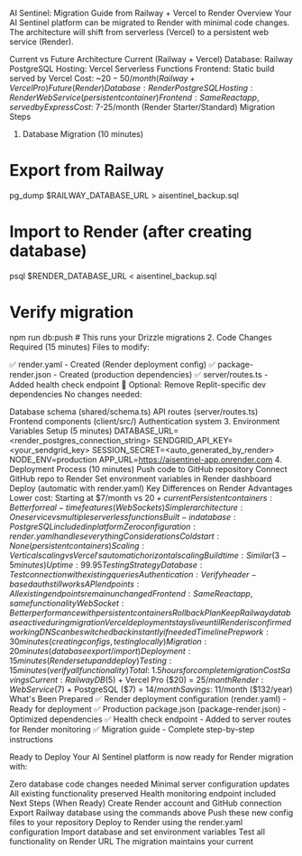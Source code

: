 AI Sentinel: Migration Guide from Railway + Vercel to Render
Overview
Your AI Sentinel platform can be migrated to Render with minimal code changes. The architecture will shift from serverless (Vercel) to a persistent web service (Render).

Current vs Future Architecture
Current (Railway + Vercel)
Database: Railway PostgreSQL
Hosting: Vercel Serverless Functions
Frontend: Static build served by Vercel
Cost: ~$20-50/month (Railway + Vercel Pro)
Future (Render)
Database: Render PostgreSQL
Hosting: Render Web Service (persistent container)
Frontend: Same React app, served by Express
Cost: ~$7-25/month (Render Starter/Standard)
Migration Steps
1. Database Migration (10 minutes)
# Export from Railway
pg_dump $RAILWAY_DATABASE_URL > aisentinel_backup.sql
# Import to Render (after creating database)
psql $RENDER_DATABASE_URL < aisentinel_backup.sql
# Verify migration
npm run db:push  # This runs your Drizzle migrations
2. Code Changes Required (15 minutes)
Files to modify:

✅ render.yaml - Created (Render deployment config)
✅ package-render.json - Created (production dependencies)
✅ server/routes.ts - Added health check endpoint
🔧 Optional: Remove Replit-specific dev dependencies
No changes needed:

Database schema (shared/schema.ts)
API routes (server/routes.ts)
Frontend components (client/src/)
Authentication system
3. Environment Variables Setup (5 minutes)
DATABASE_URL=<render_postgres_connection_string>
SENDGRID_API_KEY=<your_sendgrid_key>
SESSION_SECRET=<auto_generated_by_render>
NODE_ENV=production
APP_URL=https://aisentinel-app.onrender.com
4. Deployment Process (10 minutes)
Push code to GitHub repository
Connect GitHub repo to Render
Set environment variables in Render dashboard
Deploy (automatic with render.yaml)
Key Differences on Render
Advantages
Lower cost: Starting at $7/month vs $20+ current
Persistent containers: Better for real-time features (WebSockets)
Simpler architecture: One service vs multiple serverless functions
Built-in database: PostgreSQL included in platform
Zero configuration: render.yaml handles everything
Considerations
Cold start: None (persistent containers)
Scaling: Vertical scaling vs Vercel's automatic horizontal scaling
Build time: Similar (3-5 minutes)
Uptime: 99.95% SLA (same as current setup)
Testing Strategy
Database: Test connection with existing queries
Authentication: Verify header-based auth still works
API endpoints: All existing endpoints remain unchanged
Frontend: Same React app, same functionality
WebSocket: Better performance with persistent containers
Rollback Plan
Keep Railway database active during migration
Vercel deployment stays live until Render is confirmed working
DNS can be switched back instantly if needed
Timeline
Prep work: 30 minutes (creating configs, testing locally)
Migration: 20 minutes (database export/import)
Deployment: 15 minutes (Render setup and deploy)
Testing: 15 minutes (verify all functionality)
Total: ~1.5 hours for complete migration
Cost Savings
Current: Railway DB ($5) + Vercel Pro ($20) = $25/month
Render: Web Service ($7) + PostgreSQL ($7) = $14/month
Savings: ~$11/month ($132/year)
What's Been Prepared
✅ Render deployment configuration (render.yaml) - Ready for deployment ✅ Production package.json (package-render.json) - Optimized dependencies
✅ Health check endpoint - Added to server routes for Render monitoring ✅ Migration guide - Complete step-by-step instructions

Ready to Deploy
Your AI Sentinel platform is now ready for Render migration with:

Zero database code changes needed
Minimal server configuration updates
All existing functionality preserved
Health monitoring endpoint included
Next Steps (When Ready)
Create Render account and GitHub connection
Export Railway database using the commands above
Push these new config files to your repository
Deploy to Render using the render.yaml configuration
Import database and set environment variables
Test all functionality on Render URL
The migration maintains your current
